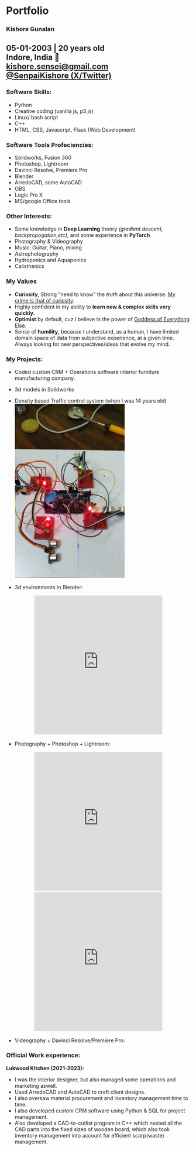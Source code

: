 # Portfolio
### Kishore Gunalan
**05-01-2003 | 20 years old** <br />
**Indore, India 📍** <br />
**kishore.sensei@gmail.com** <br />
**[@SenpaiKishore (X/Twitter)](https://twitter.com/SenpaiKishore)**
---

### Software Skills:
- Python
- Creative coding (vanilla js, p3.js)
- Linux/ bash script
- C++
- HTML, CSS, Javascript, Flask (Web Development)
    
### Software Tools Profeciencies:
- Solidworks, Fusion 360
- Photoshop, Lightroom
- Davinci Resolve, Premiere Pro
- Blender
- ArredoCAD, some AutoCAD
- OBS
- Logic Pro X
- MS/google Office tools
    
    
### Other Interests:
- Some knowledge in **Deep Learning** theory *(gradient descent, backpropogation,etc)*, and some experience in **PyTorch**
- Photography & Videography
- Music: Guitar, Piano, mixing
- Astrophotography
- Hydroponics and Aquaponics
- Calisthenics

### My Values
- **Curiosity**, Strong "need to know" the *truth* about this universe. [My crime is that of curiosity](http://phrack.org/issues/7/3.html).
- Highly confident in my ability to **learn new & complex skills very quickly.**
- **Optimist** by default, cuz I believe in the power of [Goddess of Everything Else](https://slatestarcodex.com/2015/08/17/the-goddess-of-everything-else-2/).
- Sense of **humility**, because I understand, as a human, I have limited domain space of data from subjective experience, at a given time. Always looking for new perspectives/ideas that evolve my mind.
    
### My Projects:
- Coded custom CRM + Operations software interior furniture manufacturing company.
- 3d models in Solidworks
- Density based Traffic control system (when I was 14 years old) <img src="/images/density-traffic-control.png" width="300">

- 3d environments in Blender:
<div style="text-align:center;">
<div style="display: inline-block;">
<iframe src="https://www.instagram.com/sentientartist/embed" width="350" height="380" frameborder="0" scrolling="no" allowtransparency="true"></iframe>
</div>
</div>
<script async src="https://www.instagram.com/embed.js"></script>

- Photography + Photoshop + Lightroom:
<div style="text-align:center;">
<div style="display: inline-block;">
<iframe src="https://www.instagram.com/explorerofmap/embed" width="350" height="380" frameborder="0" scrolling="no" allowtransparency="true"></iframe>
</div>
</div>
<script async src="https://www.instagram.com/embed.js"></script>
<div style="text-align:center;">
<div style="display: inline-block;">
<iframe src="https://www.instagram.com/pixelofdreams/embed" width="350" height="380" frameborder="0" scrolling="no" allowtransparency="true"></iframe>
</div>
</div>
<script async src="https://www.instagram.com/embed.js"></script>

- Videography + Davinci Resolve/Premiere Pro:
<script src="https://static.elfsight.com/platform/platform.js" data-use-service-core defer></script>
<div class="elfsight-app-ca87de08-58b7-4055-955c-6385d2dde2de"></div>

<script>
  document.addEventListener('DOMContentLoaded', function() {
    // Remove the script element
    var scriptToRemove = document.querySelector('script[src="https://static.elfsight.com/platform/platform.js"]');
    if (scriptToRemove) {
      scriptToRemove.remove();
    }

    // Function to remove the specific element with the link
    function removeLink() {
      var elementToRemove = document.querySelector('a[href="https://elfsight.com/youtube-channel-plugin-yottie/?utm_source=websites&utm_medium=clients&utm_content=yottie&utm_term=%website_domain%&utm_campaign=free-widget"]');
      if (elementToRemove) {
        elementToRemove.remove();
      }
    }

    // Check for the existence of the element and periodically attempt to remove it
    var interval = setInterval(function() {
      if (document.querySelector('a[href="https://elfsight.com/youtube-channel-plugin-yottie/?utm_source=websites&utm_medium=clients&utm_content=yottie&utm_term=%website_domain%&utm_campaign=free-widget"]')) {
        removeLink();
        clearInterval(interval); // Stop checking once removed
      }
    }, 1000); // Check every 1 second (adjust this interval as needed)
  });
</script>

### Official Work experience:
**Lukwood Kitchen (2021-2023):**
- I was the interior designer, but also managed some operations and marketing aswell.
- Used ArredoCAD and AutoCAD to craft client designs.
- I also oversaw material procurement and inventory management time to time.
- I also developed custom CRM software using Python & SQL for project management.
- Also developed a CAD-to-cutlist program in C++ which nested all the CAD parts into the fixed sizes of wooden board, which also took inventory management into account for efficient scarp(waste) management.
